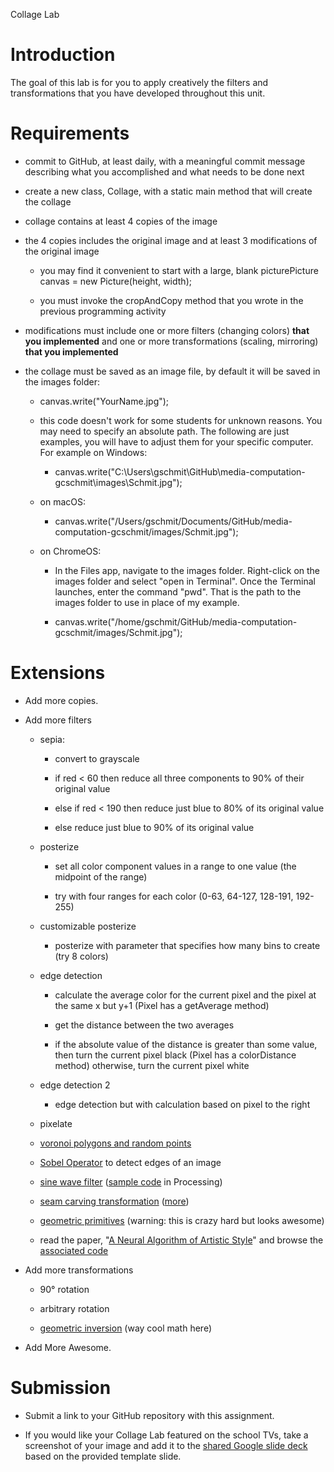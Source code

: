 Collage Lab

# Introduction

The goal of this lab is for you to apply creatively the filters and transformations that you have developed throughout this unit.

# Requirements

* commit to GitHub, at least daily, with a meaningful commit message describing what you accomplished and what needs to be done next

* create a new class, Collage, with a static main method that will create the collage

* collage contains at least 4 copies of the image

* the 4 copies includes the original image and at least 3 modifications of the original image

    * you may find it convenient to start with a large, blank picturePicture canvas = new Picture(height, width);

    * you must invoke the cropAndCopy method that you wrote in the previous programming activity

* modifications must include one or more filters (changing colors) **that you implemented** and one or more transformations (scaling, mirroring) **that you implemented**

* the collage must be saved as an image file, by default it will be saved in the images folder:

    * canvas.write("YourName.jpg");

    * this code doesn't work for some students for unknown reasons. You may need to specify an absolute path. The following are just examples, you will have to adjust them for your specific computer. For example on Windows:

        * canvas.write("C:\\Users\\gschmit\\GitHub\\media-computation-gcschmit\\images\\Schmit.jpg");

    * on macOS:

        * canvas.write("/Users/gschmit/Documents/GitHub/media-computation-gcschmit/images/Schmit.jpg");

    * on ChromeOS:

        * In the Files app, navigate to the images folder. Right-click on the images folder and select "open in Terminal". Once the Terminal launches, enter the command "pwd". That is the path to the images folder to use in place of my example.

        * canvas.write("/home/gschmit/GitHub/media-computation-gcschmit/images/Schmit.jpg");

# Extensions

* Add more copies.

* Add more filters

    * sepia:

        * convert to grayscale

        * if red < 60 then reduce all three components to 90% of their original value

        * else if red < 190 then reduce just blue to 80% of its original value

        * else reduce just blue to 90% of its original value

    * posterize

        * set all color component values in a range to one value (the midpoint of the range)

        * try with four ranges for each color (0-63, 64-127, 128-191, 192-255)

    * customizable posterize

        * posterize with parameter that specifies how many bins to create (try 8 colors)

    * edge detection

        * calculate the average color for the current pixel and the pixel at the same x but y+1 (Pixel has a getAverage method)

        * get the distance between the two averages

        * if the absolute value of the distance is greater than some value, then turn the current pixel black (Pixel has a colorDistance method) otherwise, turn the current pixel white

    * edge detection 2

        * edge detection but with calculation based on pixel to the right

    * pixelate

    * [voronoi polygons and random points](https://drive.google.com/file/d/13pYbVYMJToOipdS9bwc6YThK5kagBtUD/view?usp=sharing)

    * [Sobel Operator](https://en.m.wikipedia.org/wiki/Sobel_operator) to detect edges of an image

    * [sine wave filter](https://drive.google.com/file/d/1hKnDnMWpJpUsunjZRKZ3ER6xqhM5uFH3/view?usp=sharing) ([sample code](https://www.openprocessing.org/sketch/548806) in Processing)

    * [seam carving transformation](https://cestlaz.github.io/post/seam-carving/) ([more](http://nifty.stanford.edu/2015/hug-seam-carving/))

    * [geometric primitives](https://github.com/fogleman/primitive/blob/master/README.md) (warning: this is crazy hard but looks awesome)

    * read the paper, "[A Neural Algorithm of Artistic Style](https://arxiv.org/pdf/1508.06576.pdf)" and browse the [associated code](https://github.com/jcjohnson/neural-style)

* Add more transformations

    * 90° rotation

    * arbitrary rotation

    * [geometric inversion](https://docs.google.com/document/d/1LLXkcaz9A7nKWhp8P_abr-KcDImhGIXFGS1qbT9DvM8/edit?ts=5a561f43) (way cool math here)

* Add More Awesome.

# Submission

* Submit a link to your GitHub repository with this assignment.

* If you would like your Collage Lab featured on the school TVs, take a screenshot of your image and add it to the [shared Google slide deck](https://docs.google.com/presentation/d/1LidRuIX7lYoT7Vm_NtaABpGcFpHjp-XtK_Y0BoX8jzE/edit?usp=sharing) based on the provided template slide.

